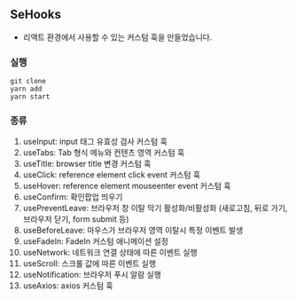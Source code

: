 ## SeHooks

- 리액트 환경에서 사용할 수 있는 커스텀 훅을 만들었습니다.

### 실행

```
git clone
yarn add
yarn start
```

### 종류

1. useInput: input 태그 유효성 검사 커스텀 훅 <br/>
2. useTabs: Tab 형식 메뉴와 컨텐츠 영역 커스텀 훅<br/>
3. useTitle: browser title 변경 커스텀 훅<br/>
4. useClick: reference element click event 커스텀 훅<br/>
5. useHover: reference element mouseenter event 커스텀 훅<br/>
6. useConfirm: 확인팝업 띄우기<br/>
7. usePreventLeave: 브라우저 창 이탈 막기 활성화/비활성화 (새로고침, 뒤로 가기, 브라우저 닫기, form submit 등)<br/>
8. useBeforeLeave: 마우스가 브라우저 영역 이탈시 특정 이벤트 발생<br/>
9. useFadeIn: FadeIn 커스텀 애니메이션 설정<br/>
10. useNetwork: 네트워크 연결 상태에 따른 이벤트 실행<br/>
11. useScroll: 스크롤 값에 따른 이벤트 실행<br/>
12. useNotification: 브라우저 푸시 알람 실행<br/>
13. useAxios: axios 커스텀 훅<br/>
